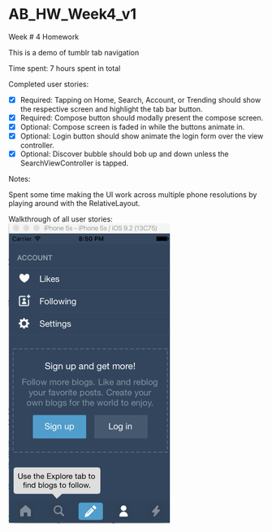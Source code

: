 # AB_HW_Week4_v1
Week # 4 Homework

This is a demo of tumblr tab navigation

Time spent: 7 hours spent in total

Completed user stories:

 * [x] Required: Tapping on Home, Search, Account, or Trending should show the respective screen and highlight the tab bar button.
 * [x] Required: Compose button should modally present the compose screen.
 * [x] Optional: Compose screen is faded in while the buttons animate in.
 * [x] Optional: Login button should show animate the login form over the view controller.
 * [x] Optional: Discover bubble should bob up and down unless the SearchViewController is tapped.
 
Notes:

Spent some time making the UI work across multiple phone resolutions by playing around with the RelativeLayout.

Walkthrough of all user stories:
![Video Walkthrough](AB_HW_Week4_Anim.gif)
